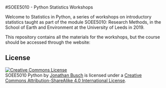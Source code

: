 #SOEE5010 - Python Statistics Workshops

Welcome to Statistics in Python, a series of workshops on introductory statistics taught as part of the module SOEE5010: Research Methods, in the School of Earth and Environment at the University of Leeds in 2019.

This repository contains all the materials for the workshops, but the course should be accessed through the website: 

## License

<a rel="license" href="http://creativecommons.org/licenses/by-sa/4.0/"><img alt="Creative Commons License" style="border-width:0" src="https://i.creativecommons.org/l/by-sa/4.0/88x31.png" /></a><br /><span xmlns:dct="http://purl.org/dc/terms/" property="dct:title">SOEE5010 Python</span> by <a xmlns:cc="http://creativecommons.org/ns#" href="http://jonathanbusch.com" property="cc:attributionName" rel="cc:attributionURL">Jonathan Busch</a> is licensed under a <a rel="license" href="http://creativecommons.org/licenses/by-sa/4.0/">Creative Commons Attribution-ShareAlike 4.0 International License</a>.
